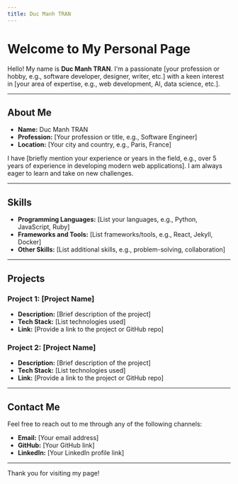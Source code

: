```yaml
---
title: Duc Manh TRAN
---
```


# Welcome to My Personal Page

Hello! My name is **Duc Manh TRAN**. I'm a passionate [your profession or hobby, e.g., software developer, designer, writer, etc.] with a keen interest in [your area of expertise, e.g., web development, AI, data science, etc.].

---

## About Me

- **Name:** Duc Manh TRAN
- **Profession:** [Your profession or title, e.g., Software Engineer]
- **Location:** [Your city and country, e.g., Paris, France]

I have [briefly mention your experience or years in the field, e.g., over 5 years of experience in developing modern web applications]. I am always eager to learn and take on new challenges.

---

## Skills

- **Programming Languages:** [List your languages, e.g., Python, JavaScript, Ruby]
- **Frameworks and Tools:** [List frameworks/tools, e.g., React, Jekyll, Docker]
- **Other Skills:** [List additional skills, e.g., problem-solving, collaboration]

---

## Projects

### Project 1: [Project Name]
- **Description:** [Brief description of the project]
- **Tech Stack:** [List technologies used]
- **Link:** [Provide a link to the project or GitHub repo]

### Project 2: [Project Name]
- **Description:** [Brief description of the project]
- **Tech Stack:** [List technologies used]
- **Link:** [Provide a link to the project or GitHub repo]

---

## Contact Me

Feel free to reach out to me through any of the following channels:

- **Email:** [Your email address]
- **GitHub:** [Your GitHub link]
- **LinkedIn:** [Your LinkedIn profile link]

---

Thank you for visiting my page!
